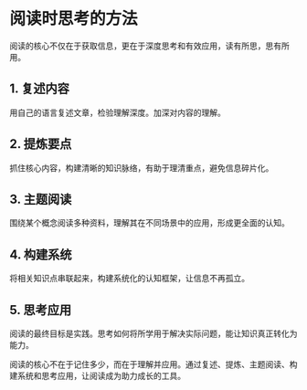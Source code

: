 # 阅读时思考的方法

阅读的核心不仅在于获取信息，更在于深度思考和有效应用，读有所思，思有所用。

## 1. 复述内容

用自己的语言复述文章，检验理解深度。加深对内容的理解。

## 2. 提炼要点

抓住核心内容，构建清晰的知识脉络，有助于理清重点，避免信息碎片化。

## 3. 主题阅读

围绕某个概念阅读多种资料，理解其在不同场景中的应用，形成更全面的认知。

## 4. 构建系统

将相关知识点串联起来，构建系统化的认知框架，让信息不再孤立。

## 5. 思考应用

阅读的最终目标是实践。思考如何将所学用于解决实际问题，能让知识真正转化为能力。

阅读的核心不在于记住多少，而在于理解并应用。通过复述、提炼、主题阅读、构建系统和思考应用，让阅读成为助力成长的工具。
